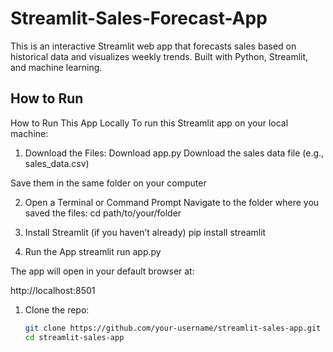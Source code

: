 # Streamlit-Sales-Forecast-App

This is an interactive Streamlit web app that forecasts sales based on historical data and visualizes weekly trends. Built with Python, Streamlit, and machine learning.

## How to Run

How to Run This App Locally
To run this Streamlit app on your local machine:

1. Download the Files:
   Download app.py
   Download the sales data file (e.g., sales_data.csv)

Save them in the same folder on your computer

2. Open a Terminal or Command Prompt
Navigate to the folder where you saved the files:
cd path/to/your/folder

4. Install Streamlit (if you haven’t already)
pip install streamlit

6. Run the App
streamlit run app.py

The app will open in your default browser at:

http://localhost:8501


1. Clone the repo:
   ```bash
   git clone https://github.com/your-username/streamlit-sales-app.git
   cd streamlit-sales-app
